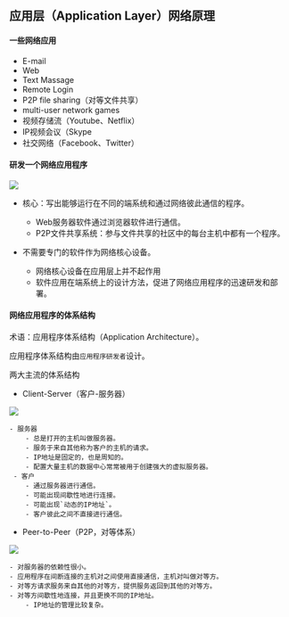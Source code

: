 ## 应用层（Application Layer）网络原理

#### 一些网络应用
- E-mail
- Web
- Text Massage
- Remote Login
- P2P file sharing（对等文件共享）
- multi-user network games
- 视频存储流（Youtube、Netflix）
- IP视频会议（Skype
- 社交网络（Facebook、Twitter）


#### 研发一个网络应用程序
![](https://github.com/SolerHo/Computer-Network-A-Top-Down-Approach-Notes/blob/master/Chapter02/Images/%E5%88%9B%E5%BB%BA%E4%B8%80%E4%B8%AA%E7%BD%91%E7%BB%9C%E5%BA%94%E7%94%A8%E7%A8%8B%E5%BA%8F.png)

- 核心：写出能够运行在不同的端系统和通过网络彼此通信的程序。
    - Web服务器软件通过浏览器软件进行通信。
    - P2P文件共享系统：参与文件共享的社区中的每台主机中都有一个程序。

- 不需要专门的软件作为网络核心设备。
    - 网络核心设备在应用层上并不起作用
    - 软件应用在端系统上的设计方法，促进了网络应用程序的迅速研发和部署。


#### 网络应用程序的体系结构

术语：应用程序体系结构（Application Architecture）。

应用程序体系结构由`应用程序研发者`设计。

两大主流的体系结构

- Client-Server（客户-服务器）

![](https://github.com/SolerHo/Computer-Network-A-Top-Down-Approach-Notes/blob/master/Chapter02/Images/%E5%AE%A2%E6%88%B7-%E6%9C%8D%E5%8A%A1%E5%99%A8.png)

    - 服务器
        - 总是打开的主机叫做服务器。
        - 服务于来自其他称为客户的主机的请求。
        - IP地址是固定的，也是周知的。
        - 配置大量主机的数据中心常常被用于创建强大的虚拟服务器。
     - 客户
        - 通过服务器进行通信。
        - 可能出现间歇性地进行连接。
        - 可能出现`动态的IP地址`。
        - 客户彼此之间不直接进行通信。


- Peer-to-Peer（P2P，对等体系）

![](https://github.com/SolerHo/Computer-Network-A-Top-Down-Approach-Notes/blob/master/Chapter02/Images/%E5%AF%B9%E7%AD%89%E4%BD%93%E7%B3%BB.png)

    - 对服务器的依赖性很小。
    - 应用程序在间断连接的主机对之间使用直接通信，主机对叫做对等方。
    - 对等方请求服务来自其他的对等方，提供服务返回到其他的对等方。
    - 对等方间歇性地连接，并且更换不同的IP地址。
        - IP地址的管理比较复杂。
